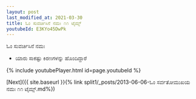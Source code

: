 ```yaml
---
layout: post
last_modified_at: 2021-03-30
title: ಓಂ ಸುವರ್ಚಿಸಿನೆ ನಮಃ ೧೧ ಟೈಮ್ಸ್
youtubeId: E3KYo45DwPk
---
```

 
 
 ಓಂ ಸುವರ್ಚಿಸಿನೆ ನಮಃ  
 
 -  ಯಾರು ಸಾಕಷ್ಟು ಕಿರಣಗಳನ್ನು ಹೊಂದಿದ್ದಾರೆ 
 
  
 
  
 
 
 
 
 
 


{% include youtubePlayer.html id=page.youtubeId %}
 
[Next]({{ site.baseurl }}{% link  split1/_posts/2013-06-06-ಓಂ ಸರ್ವತೋಮುಖಯ ನಮಃ ೧೧ ಟೈಮ್ಸ್.md%})
 
